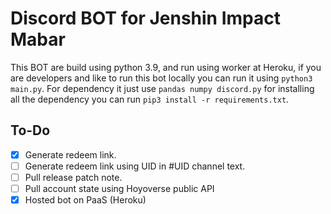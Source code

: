 # Discord BOT for Jenshin Impact Mabar
This BOT are build using python 3.9, and run using worker at Heroku, if you are developers and like to run this bot locally you can run it using `python3 main.py`. For dependency it just use `pandas numpy discord.py` for installing all the dependency you can run `pip3 install -r requirements.txt`.

## To-Do
- [x] Generate redeem link.
- [ ] Generate redeem link using UID in #UID channel text.
- [ ] Pull release patch note.
- [ ] Pull account state using Hoyoverse public API
- [x] Hosted bot on PaaS (Heroku) 
